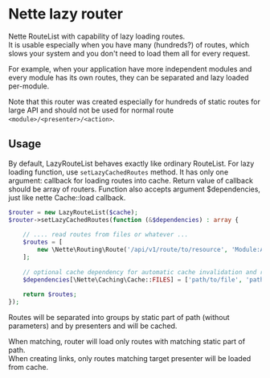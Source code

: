 # Nette lazy router
Nette RouteList with capability of lazy loading routes.  
It is usable especially when you have many (hundreds?) of routes, which slows your system and you don't need to load them all for every request.

For example, when your application have more independent modules and every module has its own routes, they can be separated and lazy loaded per-module.

Note that this router was created especially for hundreds of static routes
for large API and should not be used for normal route `<module>/<presenter>/<action>`.

## Usage
By default, LazyRouteList behaves exactly like ordinary RouteList.
For lazy loading function, use `setLazyCachedRoutes` method.
It has only one argument: callback for loading routes into cache.
Return value of callback should be array of routers.
Function also accepts argument $dependencies, just like nette Cache::load callback.

```php
$router = new LazyRouteList($cache);
$router->setLazyCachedRoutes(function (&$dependencies) : array {
    
    // .... read routes from files or whatever ...
    $routes = [
        new \Nette\Routing\Route('/api/v1/route/to/resource', 'Module:ApiPresenter:action')    
    ];
    
    // optional cache dependency for automatic cache invalidation and routes reloading
    $dependencies[\Nette\Caching\Cache::FILES] = ['path/to/file', 'path/to/another/file'];
    
    return $routes;
});
```

Routes will be separated into groups by static part of path (without parameters) and by presenters and will be cached.

When matching, router will load only routes with matching static part of path.  
When creating links, only routes matching target presenter will be loaded from cache.

